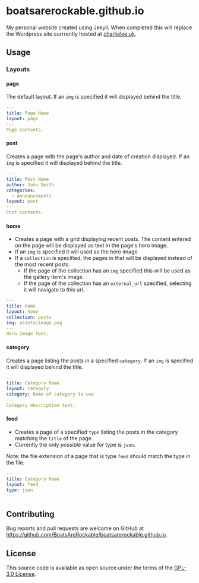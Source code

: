 # boatsarerockable.github.io

My personal website created using Jekyll. When completed this will replace the Wordpress site currrently hosted at [charlielee.uk](http://charlielee.uk).

## Usage

### Layouts

#### page

The default layout. If an `img` is specified it will displayed behind the title.

```yaml
---
title: Page Name
layout: page
---
Page contents.
```

#### post

Creates a page with the page's author and date of creation displayed. If an `img` is specified it will displayed behind the title.

```yaml
---
title: Post Name
author: John Smith
categories:
  - Announcements
layout: post
---
Post contents.
```

#### home

* Creates a page with a grid displaying recent posts. The content entered on the page will be displayed as text in the page's hero image.
* If an `img` is specified it will used as the hero image.
* If a `collection` is specified, the pages in that will be displayed instead of the most recent posts.
   * If the page of the collection has an `img` specified this will be used as the gallery item's image.
   * If the page of the collection has an `external_url` specified, selecting it will navigate to this url.

```yaml
---
title: Home
layout: home
collection: posts
img: assets/image.png
---
Hero image text.
```

#### category

Creates a page listing the posts in a specified `category`. If an `img` is specified it will displayed behind the title.

```yaml
---
title: Category Name
layout: category
category: Name of category to use
---
Category description text.
```

#### feed

* Creates a page of a specified `type` listing the posts in the category matching the `title` of the page.
* Currently the only possible value for type is `json`.

Note: the file extension of a page that is type `feed` should match the type in the file.

```yaml
---
title: Category Name
layout: feed
type: json
---
```

## Contributing

Bug reports and pull requests are welcome on GitHub at https://github.com/BoatsAreRockable/boatsarerockable.github.io.

## License

This source code is available as open source under the terms of the [GPL-3.0 License](https://opensource.org/licenses/GPL-3.0).

